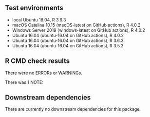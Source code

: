 ## Test environments

* local Ubuntu 18.04, R 3.6.3
* macOS Catalina 10.15 (macOS-latest on GitHub actions), R 4.0.2
* Windows Server 2019 (windows-latest on GitHub actions), R 4.0.2
* Ubuntu 16.04 (ubuntu-16.04 on GitHub actions), R 4.0.2
* Ubuntu 16.04 (ubuntu-16.04 on GitHub actions), R 3.6.3
* Ubuntu 16.04 (ubuntu-16.04 on GitHub actions), R 3.5.3

## R CMD check results

There were no ERRORs or WARNINGs.

There was 1 NOTE:

## Downstream dependencies
There are currently no downstream dependencies for this package.
